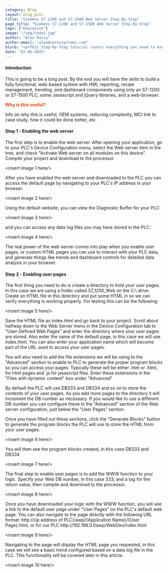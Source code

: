 ```yaml
---
category: Blog
layout: blog_post
title: "Siemens S7-1200 and S7-1500 Web Server Step-By-Step"
page_title: "Siemens S7-1200 and S7-1500 Web Server Step-By-Step"
tags: ["Education"]
image: "/img/todo1.jpg"
author: "Alex Marcy"
author-email: "alex@corsosystems.com"
blurb: "<p>This Step-By-Step tutorial covers everything you need to know about using the web server in Siemens' S7-1200 and S7-1500 PLCs. After reading this article you will understand how to configure the web server, generate trends from data logs, handle recipe management in the PLC, and build a fully functional HMI and Reporting system you can use in any web browser, with mobile functionality built right in.</p>"
date: "02-06-2015"
---
```


<h4>Introduction</h4>

<p>This is going to be a long post. By the end you will have the skills to build a fully functional, web-based system with HMI, reporting, recipe management, trending, and dashboard components using only an S7-1200 or S7-1500 PLC, some Javascript and jQuery libraries, and a web-browser.</p>

<p style="color:#f64100;"><b>Why is this useful?</b></p>

Info on why this is useful, OEM systems, reducing complexity, MCI link to case study, how it could be done better, etc.



<h4>Step 1 - Enabling the web server</h4>

<p>The first step is to enable the web server. After opening your application, go to your PLC's Device Configuration menu, select the Web server item in the tree, and check "Activate Web server on all modules on this device". Compile your project and download to the processor</p>

<insert image 1 here/>

<p>After you have enabled the web server and downloaded to the PLC you can access the default page by navigating to your PLC's IP address in your browser.</p>

<insert image 2 here/>

<p>Using the default website, you can view the Diagnostic Buffer for your PLC:</p>

<insert image 3 here/>

<p>and you can access any data log files you may have stored in the PLC:</p>

<insert image 4 here/>

<p>The real power of the web server comes into play when you enable user pages, or custom HTML pages you can use to interact with your PLC data, and generate things like trends and dashboard controls for detailed data analysis in your browser.</p>

<h4>Step 2 - Enabling user pages</h4>

<p>The first thing you need to do is create a directory to hold your user pages. In this case we are using a folder called S7_1200_Web on the C:\ drive. Create an HTML file in this directory and put some HTML in so we can verify everything is working properly. For testing this can be the following:</p>

<insert image 5 here/>

<p>Save the HTML file as index.html and go back to your project. Scroll about halfway down to the Web Server menu in the Device Configuration tab to "User-Defined Web Pages" and enter the directory where your user pages are stored. Also enter the name of the default page, in this case we will use index.html. You can also enter your application name which will become part of the URL used to access your user pages.</p>

<p>You will also need to add the file extensions we will be using to the "Advanced" section to enable to PLC to generate the proper program blocks so you can access your pages. Typically these will be either .htm or .html, for html pages and .js for javascript files. Enter these extensions in the "Files with dynamic content" box under "Advanced"</p>

<p>By default the PLC will use DB333 and DB334 and so on to store the contents of your user pages. As you add more pages to the directory it will increment the DB number as necessary. If you would like to use a different DB number you can configure these in the "Advanced" section of the Web server configuration, just below the "User Pages" section.</p>

<p>Once you have filled out these sections, click the "Generate Blocks" button to generate the program blocks the PLC will use to store the HTML from your user pages.</p>

<insert image 6 here/>

<p>You will then see the program blocks created, in this case DB333 and DB334</p>

<insert image 7 here/>

<p>The final step to enable user pages is to add the WWW function to your logic. Specify your Web DB number, in this case 333, and a tag for the return value, then compile and download to the processor.</p>

<insert image 8 here/>

<p>Once you have downloaded your logic with the WWW function, you will see a link to the default user page under "User Pages" on the PLC's default web page. You can also navigate to the page directly with the following URL format: http://{ip address of PLC}/awp/{Application Name}/{User Page}.html, or for our PLC http://192.168.0.1/awp/WebDev/index.html</p>

<insert image 9 here/>

<p>Navigating to the page will display the HTML page you requested, in this case we will see a basic trend configured based on a data log file in the PLC. This functionality will be covered later in this article.</p>

<insert image 10 here/>




